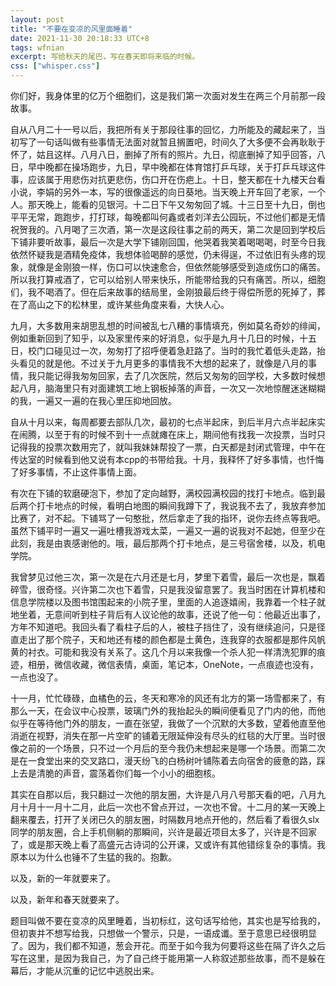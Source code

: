 ```yaml
---
layout: post
title: "不要在变凉的风里面睡着"
date: 2021-11-30 20:18:33 UTC+8
tags: wfnian
excerpt: 写给秋天的尾巴，写在春天即将来临的时候。
css: ["whisper.css"]
---
```


<p class="pp">你们好，我身体里的亿万个细胞们，这是我们第一次面对发生在两三个月前那一段故事。</p>
<p class="pp">自从八月二十一号以后，我把所有关于那段往事的回忆，力所能及的藏起来了，当初写了一句话叫做有些事情无法面对就暂且搁置吧，时间久了大多便不会再耿耿于怀了，姑且这样。八月八日，删掉了所有的照片。九日，彻底删掉了知乎回答，八日，早中晚都在操场跑步，九日，早中晚都在体育馆打乒乓球，关于打乒乓球这件事，应该属于用悲伤对抗更悲伤，伤口开在伤疤上。十日，整天都在十九楼天台看小说，李娟的另外一本，写的很像遥远的向日葵地。当天晚上开车回了老家，一个人。那天晚上，能看的见银河。十二日下午又匆匆回了城。十三日至十九日，倒也平平无常，跑跑步，打打球，每晚都叫何鑫或者刘洋去公园玩，不过他们都是无情祝贺我的。八月喝了三次酒，第一次是这段往事之前的两天，第二次是回到学校后下铺非要听故事，最后一次是大学下铺刚回国，他哭着我笑着喝喝喝，时至今日我依然怀疑我是酒精免疫体，我想体验喝醉的感觉，仍未得逞，不过依旧有头疼的现象，就像是金刚狼一样，伤口可以快速愈合，但依然能够感受到造成伤口的痛苦。所以我打算戒酒了，它可以给别人带来快乐，所能带给我的只有痛苦。所以，细胞们，我不喝酒了。但在后来故事的结局里，金刚狼最后终于得偿所愿的死掉了，葬在了高山之下的松林里，或许某些角度来看，大快人心。</p>
<p class="pp"> 九月，大多数用来胡思乱想的时间被乱七八糟的事情填充，例如莫名奇妙的绯闻，例如重新回到了知乎，以及家里传来的好消息，似乎是九月十几日的时候，十五日，校门口碰见过一次，匆匆打了招呼便着急赶路了。当时的我忙着低头走路，抬头看见的就是他。不过关于九月更多的事情我不大想的起来了，就像是八月的事情，我只能记得我匆匆回家，去了几次医院，然后又匆匆的回学校，大多数时候想起八月，脑海里只有对面建筑工地上钢板掉落的声音，一次又一次地惊醒迷迷糊糊的我，一遍又一遍的在我心里压抑地回放。</p>
<p class="pp">自从十月以来，每周都要去部队几次，最初的七点半起床，到后半月六点半起床实在闹腾，以至于有的时候不到十一点就瘫在床上，期间他有找我一次投票，当时只记得我的投票次数用完了，就叫我妹妹帮投了一票，白天都是封闭式管理，中午在传达室的时候看到他又说有本cpp的书带给我。十月，我释怀了好多事情，也忏悔了好多事情，不止这件事情上面。</p>
<p class="pp">有次在下铺的软磨硬泡下，参加了定向越野，满校园满校园的找打卡地点。临到最后两个打卡地点的时候，看明白地图的瞬间我蹲下了，我说我不去了，我放弃参加比赛了，对不起。下铺骂了一句憨批，然后拿走了我的指环，说你去终点等我吧。虽然下铺平时一遍又一遍吐槽我游戏太菜，一遍又一遍的说我对不起她，但至少在此刻，我是由衷感谢他的。哦，最后那两个打卡地点，是三号宿舍楼，以及，机电学院。</p>
<p class="pp">我曾梦见过他三次，第一次是在六月还是七月，梦里下着雪，最后一次也是，飘着碎雪，很奇怪。兴许第二次也下着雪，只是我没留意罢了。我当时困在计算机楼和信息学院楼以及图书馆围起来的小院子里，里面的人追逐嬉闹，我靠着一个柱子就地坐着，无意间听到柱子背后有人议论他的故事，还说了他一句：他最近出事了，方年不知道吧。我回头看了看柱子后的人，被柱子挡住了，没有继续追问，只是径直走出了那个院子，天和地还有楼的颜色都是土黄色，连我穿的衣服都是那件风帆黄的衬衣。可能和我没有关系了。这几个月以来我像一个杀人犯一样清洗犯罪的痕迹，相册，微信收藏，微信表情，桌面，笔记本，OneNote，一点痕迹也没有，一点也没了。</p>
<p class="pp">十一月，忙忙碌碌，血橘色的云，冬天和寒冷的风还有北方的第一场雪都来了，有那么一天，在会议中心投票，玻璃门外的我抬起头的瞬间便看见了门内的他，而他似乎在等待他门外的朋友，一直在张望，我做了一个沉默的大多数，望着他直至他消逝在视野，消失在那一片空旷的铺着无限延伸没有尽头的红毯的大厅里。当时很像之前的一个场景，只不过一个月后的至今我仍未想起来是哪一个场景。而第二次是在一食堂出来的交叉路口，漫天纷飞的白杨树叶铺陈着去向宿舍的疲惫的路，踩上去是清脆的声音，震荡着你们每一个小小的细胞核。</p>
<p class="pp">其实在自那以后，我只翻过一次他的朋友圈，大许是八月八号那天看的吧，八月九月十月十一月十二月，此后一次也不曾点开过，一次也不曾。十二月的某一天晚上翻来覆去，打开了关闭已久的朋友圈，时隔数月地点开他的，然后看了看很久slx同学的朋友圈，合上手机侧躺的那瞬间，兴许是最近项目太多了，兴许是不回家了，或是那天晚上看了高盛元古诗词的公开课，又或许有其他错综复杂的事情。我原本以为什么也锤不了生猛的我的。抱歉。</p>
<p class="pp">以及，新的一年就要来了。</p>
<p class="pp">以及，新年和春天就要来了。</p>
<p class="pp">题目叫做不要在变凉的风里睡着，当初标红，这句话写给他，其实也是写给我的，但初衷并不想写给我，只想做一个警示，只是，一语成谶。至于意思已经很明显了。因为，我们都不知道，葱会开花。而至于如今我为何要将这些在隔了许久之后写在这里，是因为我自己，为了自己终于能用第一人称叙述那些故事，而不是躲在幕后，才能从沉重的记忆中逃脱出来。</p>
